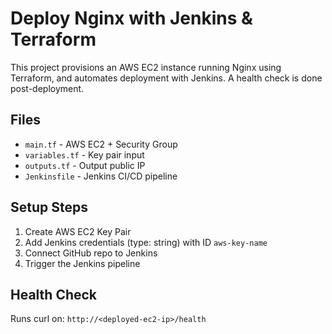 # Deploy Nginx with Jenkins & Terraform

This project provisions an AWS EC2 instance running Nginx using Terraform, and automates deployment with Jenkins. A health check is done post-deployment.

## Files
- `main.tf` - AWS EC2 + Security Group
- `variables.tf` - Key pair input
- `outputs.tf` - Output public IP
- `Jenkinsfile` - Jenkins CI/CD pipeline

## Setup Steps
1. Create AWS EC2 Key Pair
2. Add Jenkins credentials (type: string) with ID `aws-key-name`
3. Connect GitHub repo to Jenkins
4. Trigger the Jenkins pipeline

## Health Check
Runs curl on: `http://<deployed-ec2-ip>/health`